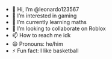 - 👋 Hi, I’m @leonardo123567
- 👀 I’m interested in gaming
- 🌱 I’m currently learning maths
- 💞️ I’m looking to collaborate on Roblox
- 📫 How to reach me idk
- 😄 Pronouns: he/him
- ⚡ Fun fact: I like basketball

<!---
leonardo123567/leonardo123567 is a ✨ special ✨ repository because its `README.md` (this file) appears on your GitHub profile.
You can click the Preview link to take a look at your changes.
--->
